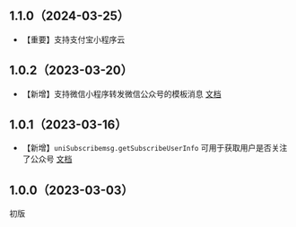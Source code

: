 ## 1.1.0（2024-03-25）
- 【重要】支持支付宝小程序云
## 1.0.2（2023-03-20）
- 【新增】支持微信小程序转发微信公众号的模板消息 [文档](https://uniapp.dcloud.net.cn/uniCloud/uni-subscribemsg.html#sendtemplatemessageformp)
## 1.0.1（2023-03-16）
- 【新增】`uniSubscribemsg.getSubscribeUserInfo` 可用于获取用户是否关注了公众号 [文档](https://uniapp.dcloud.net.cn/uniCloud/uni-subscribemsg.html#getsubscribeuserinfo)
## 1.0.0（2023-03-03）
初版
